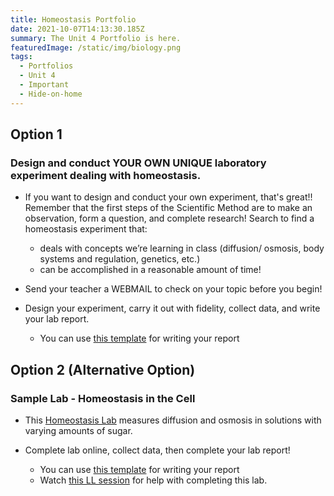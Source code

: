 ```yaml
---
title: Homeostasis Portfolio
date: 2021-10-07T14:13:30.185Z
summary: The Unit 4 Portfolio is here.
featuredImage: /static/img/biology.png
tags:
  - Portfolios
  - Unit 4
  - Important
  - Hide-on-home
---
```

## Option 1

### Design and conduct YOUR OWN UNIQUE laboratory experiment dealing with homeostasis.

* If you want to design and conduct your own experiment, that's great!! Remember that the first steps of the Scientific Method are to make an observation, form a question, and complete research! Search to find a homeostasis experiment that:

  * deals with concepts we’re learning in class (diffusion/ osmosis, body systems and regulation, genetics, etc.)
  * can be accomplished in a reasonable amount of time!
* Send your teacher a WEBMAIL to check on your topic before you begin!
* Design your experiment, carry it out with fidelity, collect data, and write your lab report.

  * You can use [this template](https://docs.google.com/document/d/1G_TVvGRIQavf5aqy2fqHc3EmWjCvV-dsqNRPm717POE/edit) for writing your report

## Option 2 (Alternative Option)

### Sample Lab - Homeostasis in the Cell

* This [Homeostasis Lab](https://video.esc4.net/video/assets/Science/Biology/Gateway%20Resources/cell%20homeostasis%20virtual%20lab%20-%20activity/index.html) measures diffusion and osmosis in solutions with varying amounts of sugar. 
* Complete lab online, collect data, then complete your lab report!

  * You can use [this template](https://docs.google.com/document/d/1G_TVvGRIQavf5aqy2fqHc3EmWjCvV-dsqNRPm717POE/edit) for writing your report
  * Watch [this LL session](https://www.connexus.com/external/livelesson/?url-path=pzh67r7kvlgc&domain=ue2prod01.livelesson.com) for help with completing this lab.